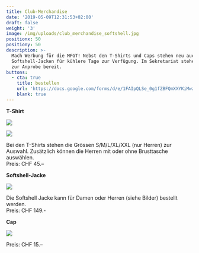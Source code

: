 ```yaml
---
title: Club-Merchandise
date: '2019-05-09T12:31:53+02:00'
draft: false
weight: '3'
image: /img/uploads/club_merchandise_softshell.jpg
positionx: 50
positiony: 50
description: >-
  Mach Werbung für die MFGT! Nebst den T-Shirts und Caps stehen neu auch
  Softshell-Jacken für kühlere Tage zur Verfügung. Im Sekretariat stehen Muster
  zur Anprobe bereit.
buttons:
  - cta: true
    title: bestellen
    url: 'https://docs.google.com/forms/d/e/1FAIpQLSe_0g1fZBFQmXXYKiMwzM_1gXNo4mIHisTKm8JeqsKKfluRCA/viewform'
    blank: true
---
```

**T-Shirt**

![](/img/uploads/bild_shirts.jpg)

![](/img/uploads/bild_shirts_2.jpg)

Bei den T-Shirts stehen die Grössen S/M/L/XL/XXL (nur Herren) zur Auswahl. Zusätzlich können die Herren mit oder ohne Brusttasche auswählen. \
Preis: CHF 45.– 

**Softshell-Jacke**

![](/img/uploads/bild_softshell.jpg)

Die Softshell Jacke kann für Damen oder Herren (siehe Bilder) bestellt werden.\
Preis: CHF 149.-

**Cap**

![](/img/uploads/bild_cap.jpg)

Preis: CHF 15.–
